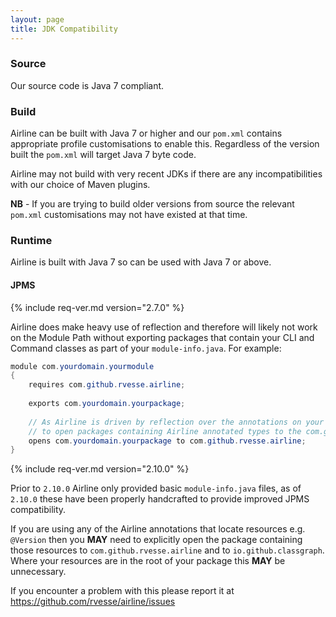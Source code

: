 ```yaml
---
layout: page
title: JDK Compatibility
---
```


### Source

Our source code is Java 7 compliant.

### Build

Airline can be built with Java 7 or higher and our `pom.xml` contains appropriate profile customisations to enable 
this.  Regardless of the version built the `pom.xml` will target Java 7 byte code. 

Airline may not build with very recent JDKs if there are any incompatibilities with our choice of Maven plugins.

**NB** - If you are trying to build older versions from source the relevant `pom.xml` customisations may not have 
existed at that time.

### Runtime

Airline is built with Java 7 so can be used with Java 7 or above.

#### JPMS

{% include req-ver.md version="2.7.0" %}

Airline does make heavy use of reflection and therefore will likely not work on the Module Path without exporting 
packages that contain your CLI and Command classes as part of your `module-info.java`.  For example:

```java
module com.yourdomain.yourmodule
{
    requires com.github.rvesse.airline;
    
    exports com.yourdomain.yourpackage;
    
    // As Airline is driven by reflection over the annotations on your classes you need 
    // to open packages containing Airline annotated types to the com.github.rvesse.airline module
    opens com.yourdomain.yourpackage to com.github.rvesse.airline;
}
```

{% include req-ver.md version="2.10.0" %}

Prior to `2.10.0` Airline only provided basic `module-info.java` files, as of `2.10.0` these have been properly 
handcrafted to provide improved JPMS compatibility.

If you are using any of the Airline annotations that locate resources e.g. `@Version` then you **MAY** need to 
explicitly open the package containing those resources to `com.github.rvesse.airline` and to `io.github.classgraph`. 
Where your resources are in the root of your package this **MAY** be unnecessary.

If you encounter a problem with this please report it at https://github.com/rvesse/airline/issues
